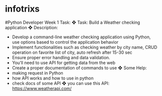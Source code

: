 # infotrixs
#Python Developer Week 1 Task:
❖ Task: Build a Weather checking application
❖ Description:
- Develop a command-line weather checking application using Python, use options based
to control the application behavior
- Implement functionalities such as checking weather by city name, CRUD operation on
favorite list of city, auto refresh after 15-30 sec
- Ensure proper error handling and data validation.
- You’ll need to use API for getting data from the web
- Create a proper documentation of commands to use
❖ Some Help:
- making request in Python
- how API works and how to use in python
- check docs of some API
❖ you can use this API: https://www.weatherapi.com/
